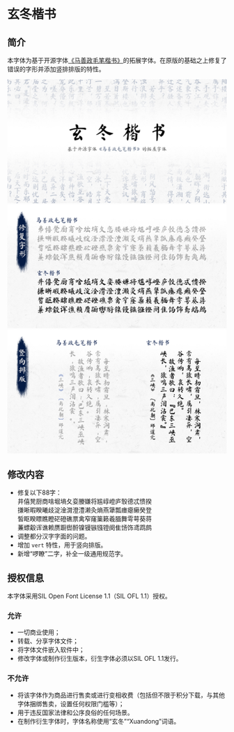 # 玄冬楷书

## 简介

本字体为基于开源字体[《马善政毛笔楷书》](https://github.com/m4rc1e/mashanzheng/)的拓展字体。在原版的基础之上修复了错误的字形并添加竖排排版的特性。<br>

![封面.jpg](image/封面.jpg)
![对比1.jpg](image/对比1.jpg)
![对比2.jpg](image/对比2.jpg)

## 修改内容
- 修复以下88字：<br>
井僖凳厨商啥堀墒夂娈媵嫌将尴崞嶝庐彀德忒愦揆<br>
搛晰暇睽曦歧淀淦潸澄澧濑灸熵燕犟瓢瘗瘪癞癸登<br>
皙眍睽瞟瞧瞪硭磴礁票禽窄窿篥籁羲腼舞雩萼葵蒋<br>
蒹螵觳诨谯赖赝蹰辔酹镍镘镞镪镫阕隹饧饰鸢鹉鹧
- 调整都分汉字字面的问题。
- 增加 `vert` 特性，用于竖向排版。
- 新增“啰瞭”二字，补全一级通用规范字。


## 授权信息

本字体采用SIL Open Font License 1.1（SIL OFL 1.1）授权。

### 允许
- 一切商业使用；
- 转载、分享字体文件；
- 将字体文件嵌入软件中；
- 修改字体或制作衍生版本，衍生字体必须以SIL OFL 1.1发行。

### 不允许
- 将该字体作为商品进行售卖或进行变相收费（包括但不限于积分下载，与其他字体捆绑售卖，设置任何权限门槛等）；
- 用于违反国家法律和公序良俗的任何场景。
- 在制作衍生字体时，字体名称使用“玄冬”“Xuandong”词语。
